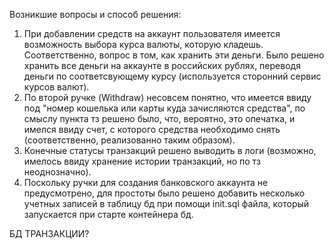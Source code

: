 Возникшие вопросы и способ решения:
1. При добавлении средств на аккаунт пользователя имеется возможность выбора курса валюты, которую кладешь. Соответственно, вопрос в том, как хранить эти деньги. Было решено хранить все деньги на аккаунте в российских рублях, переводя деньги по соответсвующему курсу (используется сторонний сервис курсов валют).
2. По второй ручке (Withdraw) несовсем понятно, что имеется ввиду под "номер кошелька или карты куда зачисляются средства", по смыслу пункта тз решено было, что, вероятно, это опечатка, и имелся ввиду счет, с которого средства необходимо снять (соответственно, реализованно таким образом).
3. Конечные статусы транзакций решено выводить в логи (возможно, имелось ввиду хранение истории транзакций, но по тз неоднозначно).
4. Поскольку ручки для создания банковского аккаунта не предусмотрено, для простоты было решено добавить несколько учетных записей в таблицу бд при помощи init.sql файла, который запускается при старте контейнера бд.

БД ТРАНЗАКЦИИ?
